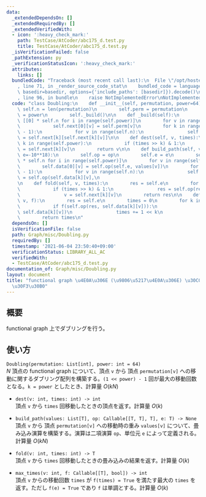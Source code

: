 ```yaml
---
data:
  _extendedDependsOn: []
  _extendedRequiredBy: []
  _extendedVerifiedWith:
  - icon: ':heavy_check_mark:'
    path: TestCase/AtCoder/abc175_d.test.py
    title: TestCase/AtCoder/abc175_d.test.py
  _isVerificationFailed: false
  _pathExtension: py
  _verificationStatusIcon: ':heavy_check_mark:'
  attributes:
    links: []
  bundledCode: "Traceback (most recent call last):\n  File \"/opt/hostedtoolcache/Python/3.10.4/x64/lib/python3.10/site-packages/onlinejudge_verify/documentation/build.py\"\
    , line 71, in _render_source_code_stat\n    bundled_code = language.bundle(stat.path,\
    \ basedir=basedir, options={'include_paths': [basedir]}).decode()\n  File \"/opt/hostedtoolcache/Python/3.10.4/x64/lib/python3.10/site-packages/onlinejudge_verify/languages/python.py\"\
    , line 96, in bundle\n    raise NotImplementedError\nNotImplementedError\n"
  code: "class Doubling:\n    def __init__(self, permutation, power=64):\n       \
    \ self.n = len(permutation)\n        self.perm = permutation\n        self.power\
    \ = power\n        self._build()\n\n    def _build(self):\n        self.next =\
    \ [[0] * self.n for i in range(self.power)]\n        for v in range(self.n):\n\
    \            self.next[0][v] = self.perm[v]\n        for k in range(self.power\
    \ - 1):\n            for v in range(self.n):\n                self.next[k + 1][v]\
    \ = self.next[k][self.next[k][v]]\n\n    def dest(self, v, times):\n        for\
    \ k in range(self.power):\n            if (times >> k) & 1:\n                v\
    \ = self.next[k][v]\n        return v\n\n    def build_path(self, values, op=max,\
    \ e=-10**18):\n        self.op = op\n        self.e = e\n        self.data = [[e]\
    \ * self.n for i in range(self.power)]\n        for v in range(self.n):\n    \
    \        self.data[0][v] = self.op(self.e, values[v])\n        for k in range(self.power\
    \ - 1):\n            for v in range(self.n):\n                self.data[k + 1][v]\
    \ = self.op(self.data[k][v],\n                                              self.data[k][self.next[k][v]])\n\
    \n    def fold(self, v, times):\n        res = self.e\n        for k in range(self.power):\n\
    \            if (times >> k) & 1:\n                res = self.op(res, self.data[k][v])\n\
    \                v = self.next[k][v]\n        return res\n\n    def max_times(self,\
    \ v, f):\n        res = self.e\n        times = 0\n        for k in reversed(range(self.power)):\n\
    \            if f(self.op(res, self.data[k][v])):\n                res = self.op(res,\
    \ self.data[k][v])\n                times += 1 << k\n                v = self.next[k][v]\n\
    \        return times\n"
  dependsOn: []
  isVerificationFile: false
  path: Graph/misc/Doubling.py
  requiredBy: []
  timestamp: '2021-06-04 23:50:40+09:00'
  verificationStatus: LIBRARY_ALL_AC
  verifiedWith:
  - TestCase/AtCoder/abc175_d.test.py
documentation_of: Graph/misc/Doubling.py
layout: document
title: "functional graph \u4E0A\u306E (\u9806\u5217\u4E0A\u306E) \u30C0\u30D6\u30EA\
  \u30F3\u30B0"
---
```


## 概要
functional graph 上でダブリングを行う。

## 使い方
`Doubling(permutation: List[int], power: int = 64)`  
$N$ 頂点の functional graph について、頂点 `v` から 頂点 `permutation[v]` への移動に関するダブリング配列を構築する。`(1 << power) - 1` 回が最大の移動回数となる。`k = power` としたとき、計算量 $O(kN)$

- `dest(v: int, times: int) -> int`  
頂点 `v` から `times` 回移動したときの頂点を返す。計算量 $O(k)$

- `build_path(values: List[T], op: Callable[[T, T], T], e: T) -> None`  
頂点 `v` から 頂点 `permutation[v]` への移動時の重み `values[v]` について、畳み込み演算を構築する。演算は二項演算 `op`、単位元 `e` によって定義される。計算量 $O(kN)$

- `fold(v: int, times: int) -> T`  
頂点 `v` から `times` 回移動したときの畳み込みの結果を返す。計算量 $O(k)$

- `max_times(v: int, f: Callable[[T], bool]) -> int`  
頂点 `v` からの移動回数 `times` が `f(times) = True` を満たす最大の `times` を返す。ただし `f(e) = True` であり `f` は単調とする。計算量 $O(k)$
